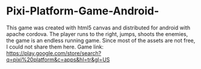 # Pixi-Platform-Game-Android-

This game was created with html5 canvas and distributed for android with apache cordova. The player runs to the right, jumps, shoots the enemies, the game is an endless running game. Since most of the assets are not free, I could not share them here. Game link: https://play.google.com/store/search?q=pixi%20platform&c=apps&hl=tr&gl=US
